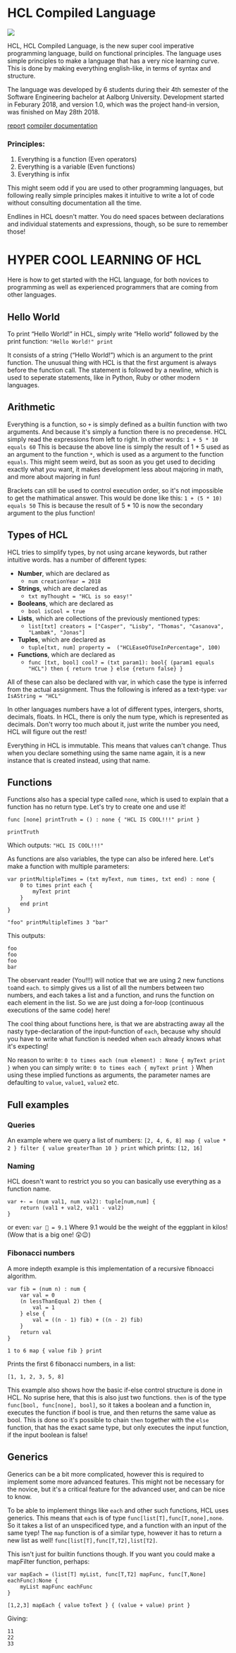# HCL Compiled Language


<a href="http://hcl.codes/teamcity/viewType.html?buildTypeId=P4hcl_Build&guest=1">
<img src="http://hcl.codes/teamcity/app/rest/builds/buildType:(id:P4hcl_Build)/statusIcon"/>
</a>


HCL, HCL Compiled Language, is the new super cool imperative programming language, build on functional principles. The language uses simple principles to make a language that has a very nice learning curve. This is done by making everything english-like, in terms of syntax and structure.

The language was developed by 6 students during their 4th semester of the Software Engineering bachelor at Aalborg University. Development started in Feburary 2018, and version 1.0, which was the project hand-in version, was finished on May 28th 2018.

[report](http://hcl.codes/teamcity/guestAuth/repository/download/P4hcl_Build/.lastSuccessful/code/build/javadoc/-h-c-l/index.html?branch=master)
[compiler documentation](http://hcl.codes/teamcity/guestAuth/repository/download/P4hcl_Build/.lastSuccessful/code/build/javadoc/-h-c-l/index.html?branch=master)

### Principles:
1. Everything is a function (Even operators)
2. Everything is a variable (Even functions)
3. Everything is infix

This might seem odd if you are used to other programming languages, but following really simple principles makes it intuitive to write a lot of code without consulting documentation all the time.

Endlines in HCL doesn't matter. You do need spaces between declarations and individual statements and expressions, though, so be sure to remember those!
# HYPER COOL LEARNING OF HCL 
Here is how to get started with the HCL language, for both novices to programming as well as experienced programmers that are coming from other languages. 
## Hello World
To print “Hello World!” in HCL, simply write “Hello world” followed by the print function:
``"Hello World!" print``

It consists of a string (“Hello World!”) which is an argument to the print function. The unusual thing with HCL is that the first argument is always before the function call. The statement is followed by a newline, which is used to seperate statements, like in Python, Ruby or other modern languages.


## Arithmetic
Everything is a function, so `+` is simply defined as a builtin function with two arguments. And because it's simply a function there is no precedense. HCL simply read the expressions from left to right.
In other words:
`1 + 5 * 10 equals 60`
This is because the above line is simply the result of 1 + 5 used as an argument to the function `*`, which is used as a argument to the function `equals`. This might seem weird, but as soon as you get used to deciding exactly what *you* want, it makes development less about majoring in math, and more about majoring in fun! 

Brackets can still be used to control execution order, so it's not impossible to get the mathimatical answer. This would be done like this:
`1 + (5 * 10) equals 50`
This is because the result of 5 * 10 is now the secondary argument to the plus function!

## Types of HCL
HCL tries to simplify types, by not using arcane keywords, but rather intuitive words. has a number of different types:
* **Number**, which are declared as
    * `num creationYear = 2018`
* **Strings**, which are declared as
    * `txt myThought = "HCL is so easy!"`
* **Booleans**, which are declared as
    *  `bool isCool = true`
* **Lists**, which are collections of the previously mentioned types:
    * `list[txt] creators = ["Casper", "Lisby", "Thomas", "Casanova", "Lambæk", "Jonas"]`
* **Tuples**, which are declared as
    * `tuple[txt, num] property =  ("HCLEaseOfUseInPercentage", 100)`
* **Functions**, which are declared as
    * `func [txt, bool] cool? = (txt param1): bool{ (param1 equals "HCL") then { return true } else {return false} }`

All of these can also be declared with var, in which case the type is inferred from the actual assignment. Thus the following is infered as a text-type:
`var IsAString = "HCL"`

In other languages numbers have a lot of different types, intergers, shorts, decimals, floats.
In HCL, there is only the num type, which is represented as decimals.
Don't worry too much about it, just write the number you need, HCL will figure out the rest!

Everything in HCL is immutable. This means that values can't change.
Thus when you declare something using the same name again, it is a new instance that is created instead, using that name.

## Functions
Functions also has a special type called `none`, which is used to explain that a function has no return type. Let's try to create one and use it!

```
func [none] printTruth = () : none { "HCL IS COOL!!!" print }

printTruth
```
Which outputs:
`"HCL IS COOL!!!"` 

As functions are also variables, the type can also be infered here. Let's make a function with multiple parameters:

```
var printMultipleTimes = (txt myText, num times, txt end) : none { 
    0 to times print each {
        myText print
    }
    end print
}

"foo" printMultipleTimes 3 "bar"

```
This outputs: 
```
foo
foo
foo
bar
```

The observant reader (You!!!) will notice that we are using 2 new functions `to`and `each`.
`to` simply gives us a list of all the numbers between two numbers, and each takes a list and a function, and runs the function on each element in the list. So we are just doing a for-loop (continuous executions of the same code) here! 

The cool thing about functions here, is that we are abstracting away all the nasty type-declaration of the input-function of `each`, because why should you have to write what function is needed when `each` already knows what it's expecting! 

No reason to write:
`0 to times each (num element) : None { myText print }` 
when you can simply write:
`0 to times each { myText print }`
When using these implied functions as arguments, the parameter names are defaulting to `value`, `value1`, `value2` etc.


## Full examples

### Queries
An example where we query a list of numbers:
`[2, 4, 6, 8] map { value * 2 } filter { value greaterThan 10 } print`
which prints:
`[12, 16]`

### Naming
HCL doesn't want to restrict you so you can basically use everything as a function name. 
```
var +- = (num val1, num val2): tuple[num,num] {
    return (val1 + val2, val1 - val2)
}
```

or even:
`var 🍆 = 9.1`
Where 9.1 would be the weight of the eggplant in kilos! (Wow that is a big one! 😲😉)


### Fibonacci numbers
A more indepth example is this implementation of a recursive fibnoacci algorithm.
```
var fib = (num n) : num {
    var val = 0
    (n lessThanEqual 2) then { 
        val = 1 
    } else { 
        val = ((n - 1) fib) + ((n - 2) fib) 
    }
    return val
}

1 to 6 map { value fib } print
```

Prints the first 6 fibonacci numbers, in a list:

`[1, 1, 2, 3, 5, 8]`

This example also shows how the basic if-else control structure is done in HCL. No suprise here, that this is also just two functions. `then` is of the type `func[bool, func[none], bool]`, so it takes a boolean and a function in, executes the function if bool is true, and then returns the same value as bool. This is done so it's possible to chain `then` together with the `else` function, that has the exact same type, but only executes the input function, if the input boolean is false!

## Generics

Generics can be a bit more complicated, however this is required to implement some more advanced features. This might not be necessary for the novice, but it's a critical feature for the advanced user, and can be nice to know.

To be able to implement things like `each` and other such functions, HCL uses generics. This means that  `each` is of type `func[list[T],func[T,none],none`. So it takes a list of an unspecificed type, and a function with an input of the same tyep! The `map` function is of a similar type, however it has to return a new list as well! `func[list[T],func[T,T2],list[T2]`. 

This isn't just for builtin functions though. If you want you could make a mapFilter function, perhaps:
```
var mapEach = (list[T] myList, func[T,T2] mapFunc, func[T,None] eachFunc):None {
    myList mapFunc eachFunc
}

[1,2,3] mapEach { value toText } { (value + value) print }
```
Giving:
```
11
22
33
```

